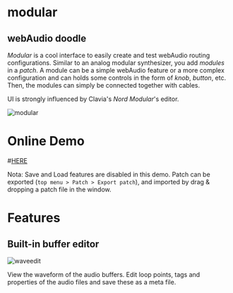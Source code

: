 # modular

## webAudio doodle

*Modular* is a cool interface to easily create and test webAudio routing configurations.
Similar to an analog modular synthesizer, you add *modules* in a *patch*.
A module can be a simple webAudio feature or a more complex configuration
and can holds some controls in the form of *knob*, *button*, etc.
Then, the modules can simply be connected together with cables.

UI is strongly influenced by Clavia's *Nord Modular*'s editor.

![modular](https://cloud.githubusercontent.com/assets/2462139/22196853/96e456cc-e192-11e6-873a-3a63371107f5.png)


# Online Demo

#[HERE](http://cstoquer.github.io/modular/)

Nota: Save and Load features are disabled in this demo. 
Patch can be exported (`top menu > Patch > Export patch`), and imported by drag & dropping a patch file in the window.

# Features

## Built-in buffer editor

![waveedit](https://cloud.githubusercontent.com/assets/2462139/22394204/e3917d2e-e55c-11e6-9ac7-6904c9961e55.png)

View the waveform of the audio buffers.
Edit loop points, tags and properties of the audio files and save these as a meta file.
